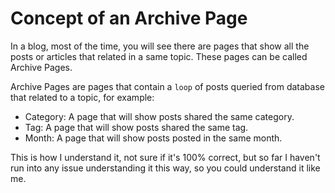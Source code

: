 # Concept of an Archive Page

In a blog, most of the time, you will see there are pages that show all the posts or articles that related in a same topic. These pages can be called Archive Pages. 

Archive Pages are pages that contain a `loop` of posts queried from database that related to a topic, for example:
- Category: A page that will show posts shared the same category.
- Tag: A page that will show posts shared the same tag.
- Month: A page that will show posts posted in the same month.

This is how I understand it, not sure if it's 100% correct, but so far I haven't run into any issue understanding it this way, so you could understand it like me.